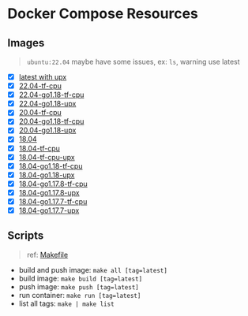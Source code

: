 # Docker Compose Resources

## Images

>`ubuntu:22.04` maybe have some issues, ex: `ls`, warning use latest

- [x] [latest with upx](./latest/Dockerfile)
- [x] [22.04-tf-cpu](./22.04-tf-cpu/Dockerfile)
- [x] [22.04-go1.18-tf-cpu](./22.04-go1.18-tf-cpu/Dockerfile)
- [x] [22.04-go1.18-upx](./22.04-go1.18-upx/Dockerfile)
- [x] [20.04-tf-cpu](./20.04-tf-cpu/Dockerfile)
- [x] [20.04-go1.18-tf-cpu](./20.04-go1.18-tf-cpu/Dockerfile)
- [x] [20.04-go1.18-upx](./20.04-go1.18-upx/Dockerfile)
- [x] [18.04](./18.04/Dockerfile)
- [x] [18.04-tf-cpu](./18.04-tf-cpu/Dockerfile)
- [x] [18.04-tf-cpu-upx](./18.04-tf-cpu-upx/Dockerfile)
- [x] [18.04-go1.18-tf-cpu](./18.04-go1.18-tf-cpu/Dockerfile)
- [x] [18.04-go1.18-upx](./18.04-go1.18-upx/Dockerfile)
- [x] [18.04-go1.17.8-tf-cpu](./18.04-go1.17.8-tf-cpu/Dockerfile)
- [x] [18.04-go1.17.8-upx](./18.04-go1.17.8-upx/Dockerfile)
- [x] [18.04-go1.17.7-tf-cpu](./18.04-go1.17.7-tf-cpu/Dockerfile)
- [x] [18.04-go1.17.7-upx](./18.04-go1.17.7-upx/Dockerfile)

## Scripts

>ref: [Makefile](./Makefile)

- build and push image: `make all [tag=latest]`
- build image: `make build [tag=latest]`
- push image: `make push [tag=latest]`
- run container: `make run [tag=latest]`
- list all tags: `make | make list`
